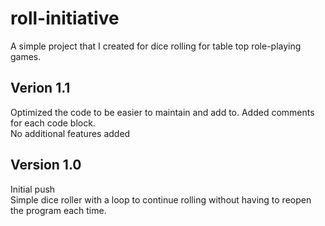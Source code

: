 # roll-initiative
A simple project that I created for dice rolling for table top role-playing games.

## Verion 1.1
Optimized the code to be easier to maintain and add to. Added comments for each code block.<br>
No additional features added

## Version 1.0
Initial push<br>
Simple dice roller with a loop to continue rolling without having to reopen the program each time.
